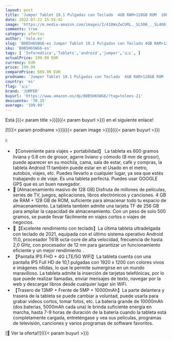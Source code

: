 ```yaml
---
layout: post
title: 'Jumper Tablet 10.1 Pulgadas con Teclado  4GB RAM+128GB ROM  10000mAh 5000+5000   Android 11 Tablet Tactile  1920x1200 Full HD Teclado Bluetooth Tableta  13MP+5MP Cámara  Carta SIM+GPS  Bluetooth 5.0'
date: 2022-07-22 15:55:42
image: 'https://m.media-amazon.com/images/I/418WxZwCURL._SL500_._SL400_.jpg'
comments: true
category: ofertas
author: 'tole.es'
slug: 'B0B5H6SWG6-es Jumper Tablet 10.1 Pulgadas con Teclado 4GB RAM+128GB ROM...'
sku: 'B0B5H6SWG6-es'
tags: [ 'Informática','Tablets','android','jumper','🇪🇸', ]
actualPrice: 199.99 EUR
currency: EUR
price: 199.99
comparePrice: 669.99 EUR
prodname: 'Jumper Tablet 10.1 Pulgadas con Teclado  4GB RAM+128GB ROM  10000mAh 5000+5000   Android 11 Tablet Tactile  1920x1200 Full HD Teclado Bluetooth Tableta  13MP+5MP Cámara  Carta SIM+GPS  Bluetooth 5.0'
country: 'es'
flag: '🇪🇸'
brand: 'JUMPER'
buyurl: 'https://www.amazon.es/dp/B0B5H6SWG6/?tag=tolees-21'
descuento: '70.15'
average: '199.99'
---
```


Está [{{< param title >}}]({{< param buyurl >}}) en el siguiente enlace!

[![{{< param prodname >}}]({{< param image >}})]({{< param buyurl >}})

ℹ️:

- 【Conveniente para viajes + portabilidad】 La tableta es 600 gramos liviana y 0.8 cm de grosor, agarre liviano y cómodo (8 mm de grosor), puede aparecer en su mochila, cama, sala de estar, café y compras, la tableta Android 11 también puede estar en el Usado en el metro, autobús, viajes, etc. Puedes llevarlo a cualquier lugar, ya sea que estés trabajando o de viaje. Es una tableta perfecta. Puedes usar GOOGLE GPS que es un buen navegador.
- 💌 [Almacenamiento masivo de 128 GB] Disfruta de millones de películas, series de TV, juegos, aplicaciones, libros electrónicos y canciones. 4 GB de RAM + 128 GB de ROM, suficiente para almacenar todo tu espacio de almacenamiento. La tableta también admite una tarjeta TF de 256 GB para ampliar la capacidad de almacenamiento. Con un peso de solo 500 gramos, se puede llevar fácilmente en viajes cortos o viajes de negocios.
- 💌【Excelente rendimiento con teclado】La última tableta ultradelgada con teclado de 2021, equipada con el último sistema operativo Android 11.0, procesador T618 octa-core de alta velocidad, frecuencia de hasta 2,0 GHz, con procesador de 12 nm para garantizar un funcionamiento eficiente y un mejor rendimiento .
- 【Pantalla IPS FHD + 4G LTE/5G WIFI】La tableta cuenta con una pantalla IPS Full HD de 10,1 pulgadas con 1920 x 1200 con colores vivos e imágenes nítidas, lo que le permite sumergirse en un mundo maravilloso. La tableta admite la inserción de tarjetas telefónicas, por lo que puede realizar llamadas, enviar mensajes de texto, navegar por la web y descargar libros desde cualquier lugar sin WiFi.
- 【Trasero de 13MP + Frente de 5MP + 10000mAh】La parte delantera y trasera de la tableta se puede cambiar a voluntad, puede usarla para grabar videos cortos, tomar fotos, etc. La batería grande de 10000mAh (dos baterías, 5000mAh cada una) le brinda suficiente energía en marcha, hasta 7-9 horas de duración de la batería cuando la tableta está completamente cargada, entreténgase y vea sus películas, programas de televisión, canciones y varios programas de software favoritos.

[🛒 Ver la oferta!!]({{< param buyurl >}})
